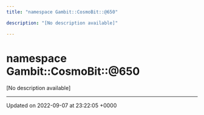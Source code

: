 ```yaml
---
title: "namespace Gambit::CosmoBit::@650"

description: "[No description available]"

---
```


# namespace Gambit::CosmoBit::@650

[No description available]






-------------------------------

Updated on 2022-09-07 at 23:22:05 +0000